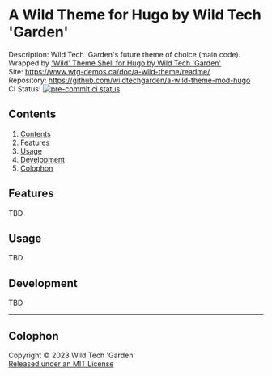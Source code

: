 # A Wild Theme for Hugo by Wild Tech 'Garden'

Description: Wild Tech 'Garden's future theme of choice (main code). Wrapped by
['Wild' Theme Shell for Hugo by Wild Tech 'Garden'](https://github.com/wildtechgarden/wild-theme-shell-mod-hugo)\
Site: <https://www.wtg-demos.ca/doc/a-wild-theme/readme/>  
Repository: <https://github.com/wildtechgarden/a-wild-theme-mod-hugo>  
CI Status: [![pre-commit.ci status](https://results.pre-commit.ci/badge/github/wildtechgarden/a-wild-theme-mod-hugo/main.svg)](https://results.pre-commit.ci/latest/github/wildtechgarden/a-wild-theme-mod-hugo/main)

## Contents

1. [Contents](#contents)
2. [Features](#features)
3. [Usage](#usage)
4. [Development](#development)
5. [Colophon](#colophon)

## Features

TBD

## Usage

TBD

## Development

TBD

-------

## Colophon

Copyright © 2023 Wild Tech 'Garden'  
[Released under an MIT License](LICENSE)
